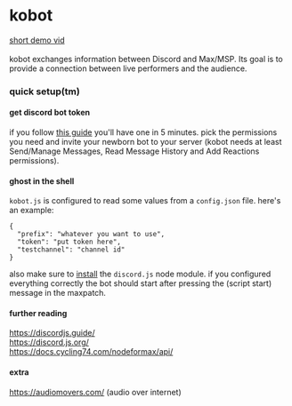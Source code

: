 # kobot
[short demo vid](http://www.youtube.com/watch?v=hQeKjJweCzM)<br><br>
kobot exchanges information between Discord and Max/MSP. Its goal is to provide a connection between live performers and the audience.

### quick setup(tm)
#### get discord bot token
if you follow [this guide](https://github.com/reactiflux/discord-irc/wiki/Creating-a-discord-bot-&-getting-a-token) you'll have one in 5 minutes. pick the permissions you need and invite your newborn bot to your server (kobot needs at least Send/Manage Messages, Read Message History and Add Reactions permissions).

#### ghost in the shell
`kobot.js` is configured to read some values from a `config.json` file. here's an example:
```
{
  "prefix": "whatever you want to use",
  "token": "put token here",
  "testchannel": "channel id"
}
```
also make sure to [install](https://discordjs.guide/preparations/#installing-node-js) the `discord.js` node module.
if you configured everything correctly the bot should start after pressing the (script start) message in the maxpatch.

#### further reading
https://discordjs.guide/<br>
https://discord.js.org/<br>
https://docs.cycling74.com/nodeformax/api/

#### extra
https://audiomovers.com/ (audio over internet)
